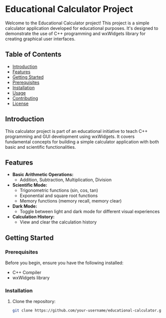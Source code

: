 # Educational Calculator Project

Welcome to the Educational Calculator project! This project is a simple calculator application developed for educational purposes. It's designed to demonstrate the use of C++ programming and wxWidgets library for creating graphical user interfaces.

## Table of Contents

- [Introduction](#introduction)
- [Features](#features)
- [Getting Started](#getting-started)
- [Prerequisites](#prerequisites)
- [Installation](#installation)
- [Usage](#usage)
- [Contributing](#contributing)
- [License](#license)

## Introduction

This calculator project is part of an educational initiative to teach C++ programming and GUI development using wxWidgets. It covers fundamental concepts for building a simple calculator application with both basic and scientific functionalities.

## Features

- **Basic Arithmetic Operations:**
  - Addition, Subtraction, Multiplication, Division
- **Scientific Mode:**
  - Trigonometric functions (sin, cos, tan)
  - Exponential and square root functions
  - Memory functions (memory recall, memory clear)
- **Dark Mode:**
  - Toggle between light and dark mode for different visual experiences
- **Calculation History:**
  - View and clear the calculation history

## Getting Started

### Prerequisites

Before you begin, ensure you have the following installed:

- C++ Compiler
- wxWidgets library

### Installation

1. Clone the repository:

   ```bash
   git clone https://github.com/your-username/educational-calculator.git
